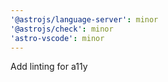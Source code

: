 ```yaml
---
'@astrojs/language-server': minor
'@astrojs/check': minor
'astro-vscode': minor
---
```


Add linting for a11y
